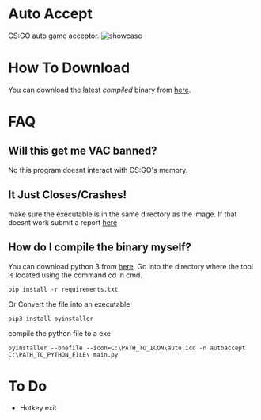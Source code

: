 
# Auto Accept
CS:GO auto game acceptor.
![showcase](/media/clip.gif)
# How To Download
You can download the latest *compiled* binary from [here](https://github.com/Drew-Alleman/auto-accept/releases).

# FAQ

## Will this get me VAC banned?
No this program doesnt interact with CS:GO's memory.

## It Just Closes/Crashes!
make sure the executable is in the same directory as the image. If that doesnt work submit a report [here](https://github.com/Drew-Alleman/auto-accept/issues)

## How do I compile the binary myself?
You can download python 3 from [here](https://www.python.org/downloads/).
Go into the directory where the tool is located using the command cd in cmd.
```
pip install -r requirements.txt
```
Or Convert the file into an executable  
```
pip3 install pyinstaller
```
compile the python file to a exe
```
pyinstaller --onefile --icon=C:\PATH_TO_ICON\auto.ico -n autoaccept C:\PATH_TO_PYTHON_FILE\ main.py
```

# To Do
* Hotkey exit
